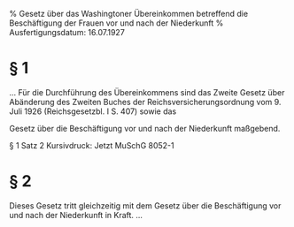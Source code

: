 % Gesetz über das Washingtoner Übereinkommen betreffend die Beschäftigung der Frauen vor und nach der Niederkunft
% Ausfertigungsdatum: 16.07.1927
 
# § 1

... Für die Durchführung des Übereinkommens sind das Zweite Gesetz über Abänderung des Zweiten Buches der Reichsversicherungsordnung vom 9. Juli 1926 (Reichsgesetzbl. I S. 407) sowie das

Gesetz über die Beschäftigung vor und nach der Niederkunft maßgebend.

§ 1 Satz 2 Kursivdruck: Jetzt MuSchG 8052-1

# § 2

Dieses Gesetz tritt gleichzeitig mit dem Gesetz über die Beschäftigung vor und nach der Niederkunft in Kraft. ...
